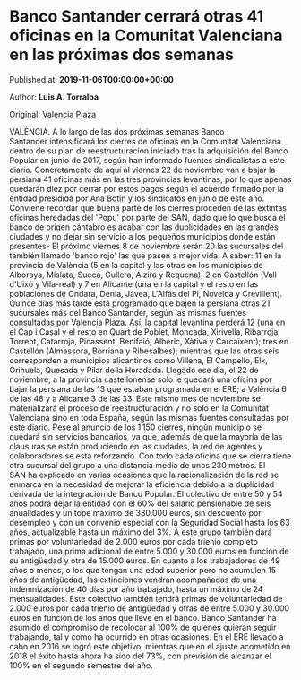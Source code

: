 
# Banco Santander cerrará otras 41 oficinas en la Comunitat Valenciana en las próximas dos semanas

Published at: **2019-11-06T00:00:00+00:00**

Author: **Luis A. Torralba**

Original: [Valencia Plaza](https://valenciaplaza.com/banco-santander-cerrara-otras-41-oficinas-en-la-comunitat-valenciana-en-las-proximas-dos-semanas)

VALÈNCIA. A lo largo de las dos próximas semanas Banco Santander intensificará los cierres de oficinas en la Comunitat Valenciana dentro de su plan de reestructuración iniciado tras la adquisición del Banco Popular en junio de 2017, según han informado fuentes sindicalistas a este diario. Concretamente de aquí al viernes 22 de noviembre van a bajar la persiana 41 oficinas más en las tres provincias levantinas, por lo que apenas quedarán diez por cerrar por estos pagos según el acuerdo firmado por la entidad presidida por Ana Botín y los sindicatos en junio de este año.
Conviene recordar que buena parte de los cierres proceden de las extintas oficinas heredadas del 'Popu' por parte del SAN, dado que lo que busca el banco de origen cántabro es acabar con las duplicidades en las grandes ciudades y no dejar sin servicio a los pequeños municipios donde están presentes-
El próximo viernes 8 de noviembre serán 20 las sucursales del también llamado 'banco rojo' las que pasen a mejor vida. A saber: 11 en la provincia de València (5 en la capital y las otras en los municipios de Alboraya, Mislata, Sueca, Cullera, Alzira y Requena); 2 en Castellón (Vall d'Uixó y Vila-real) y 7 en Alicante (una en la capital y el resto en las poblaciones de Ondara, Denia, Jávea, L'Alfás del Pi, Novelda y Crevillent).
Quince días más tarde está programado que bajen la persiana otras 21 sucursales más del Banco Santander, según las mismas fuentes consultadas por Valencia Plaza. Así, la capital levantina perderá 12 (una en el Cap i Casal y el resto en Quart de Poblet, Moncada, Xirivella, Ribarroja, Torrent, Catarroja, Picassent, Benifaió, Alberic, Xàtiva y Carcaixent); tres en Castellón (Almassora, Borriana y Ribesalbes); mientras que las otras seis corresponden a municipios alicantinos como Villena, El Campello, Elx, Orihuela, Quesada y Pilar de la Horadada.
Llegado ese día, el 22 de noviembre, a la provincia castellonense solo le quedará una oficina por bajar la persiana de las 13 que estaban programada en el ERE; a València 6 de las 48 y a Alicante 3 de las 33. Este mismo mes de noviembre se materializará el proceso de reestructuración y no solo en la Comunitat Valenciana sino en toda España, según las mismas fuentes consultadas por este diario.
Pese al anuncio de los 1.150 cierres, ningún municipio se quedará sin servicios bancarios, ya que, además de que la mayoría de las clausuras se están produciendo en las ciudades, la red de agentes y colaboradores se está reforzando. Con todo cada oficina que se cierra tiene otra sucursal del grupo a una distancia media de unos 230 metros. El SAN ha explicado en varias ocasiones que la racionalización de la red se enmarca en la necesidad de mejorar la eficiencia debido a la duplicidad derivada de la integración de Banco Popular.
El colectivo de entre 50 y 54 años podrá dejar la entidad con el 60% del salario pensionable de seis anualidades y un tope máximo de 380.000 euros, sin descuento por desempleo y con un convenio especial con la Seguridad Social hasta los 63 años, actualizable hasta un máximo del 3%. A este grupo también dará primas por voluntariedad de 2.000 euros por cada trienio completo trabajado, una prima adicional de entre 5.000 y 30.000 euros en función de su antigüedad y otra de 15.000 euros.
En cuanto a los trabajadores de 49 años o menos, o los que tengan una edad superior pero no acumulen 15 años de antigüedad, las extinciones vendrán acompañadas de una indemnización de 40 días por año trabajado, hasta un máximo de 24 mensualidades. Este colectivo también tendrá primas de voluntariedad de 2.000 euros por cada trienio de antigüedad y otras de entre 5.000 y 30.000 euros en función de los años que lleve en el banco.
Banco Santander ha asumido el compromiso de recolocar al 100% de quienes quieran seguir trabajando, tal y como ha ocurrido en otras ocasiones. En el ERE llevado a cabo en 2016 se logró este objetivo, mientras que en el ajuste acometido en 2018 el éxito hasta ahora ha sido del 73%, con previsión de alcanzar el 100% en el segundo semestre del año.
